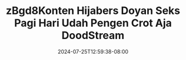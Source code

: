 --- 
title: "zBgd8Konten Hijabers Doyan Seks Pagi Hari Udah Pengen Crot Aja  DoodStream"
description: "  bokep zBgd8Konten Hijabers Doyan Seks Pagi Hari Udah Pengen Crot Aja  DoodStream terbaru full baru"
date: 2024-07-25T12:59:38-08:00
file_code: "ww7unenytxns"
draft: false
cover: "2zwocqxj7r0ey9tm.jpg"
tags: ["Hijabers", "Doyan", "Seks", "Pagi", "Hari", "Udah", "Pengen", "Crot", "Aja", "DoodStream", "bokep-indo", "bokep-viral", "bokep-ig"]
length: 477
fld_id: "1413958"
foldername: "3we santuy"
categories: ["3we santuy"]
views: 30
---